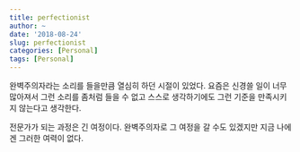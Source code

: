 ```yaml
---
title: perfectionist
author: ~
date: '2018-08-24'
slug: perfectionist
categories: [Personal]
tags: [Personal]
---
```


완벽주의자라는 소리를 들을만큼 열심히 하던 시절이 있었다.
요즘은 신경쓸 일이 너무 많아져서 그런 소리를 좀처럼 들을 수 없고 스스로 생각하기에도 그런 기준을 만족시키지 않는다고 생각한다.

전문가가 되는 과정은 긴 여정이다.
완벽주의자로 그 여정을 갈 수도 있겠지만 지금 나에겐 그러한 여력이 없다.


